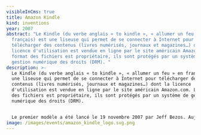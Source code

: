 ```yaml
---
visibleInCms: true
title: Amazon Kindle
kind: inventions
year: 2007
abstract: "Le Kindle (du verbe anglais « to kindle », « allumer un feu » en
  français) est une liseuse qui permet de se connecter à Internet pour
  télécharger des contenus (livres numérisés, journaux et magazines…) dont la
  licence d'utilisation est vendue en ligne par le site américain Amazon.com. Le
  format des fichiers est propriétaire, ils sont protégés par un système de
  gestion numérique des droits (DRM). "
description: >-
  Le Kindle (du verbe anglais « to kindle », « allumer un feu » en français) est
  une liseuse qui permet de se connecter à Internet pour télécharger des
  contenus (livres numérisés, journaux et magazines…) dont la licence
  d'utilisation est vendue en ligne par le site américain Amazon.com. Le format
  des fichiers est propriétaire, ils sont protégés par un système de gestion
  numérique des droits (DRM). 


  Le premier modèle a été lancé le 19 novembre 2007 par Jeff Bezos. Aujourd'hui, la marque est devenue la référence du marché, possède une vaste gamme de produits et est déclinée en applications pour système Android et IOS. En mars 2018, le Kindle Store proposait plus de six millions de livres électroniques.
image: /images/events/amazon_kindle_logo.svg.png
---
```


